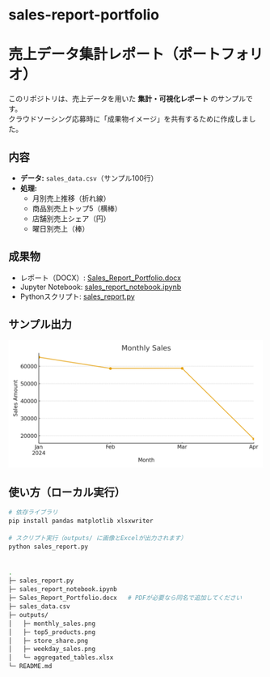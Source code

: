 # sales-report-portfolio


# 売上データ集計レポート（ポートフォリオ）

このリポジトリは、売上データを用いた **集計・可視化レポート** のサンプルです。  
クラウドソーシング応募時に「成果物イメージ」を共有するために作成しました。

## 内容
- **データ:** `sales_data.csv`（サンプル100行）
- **処理:**
  - 月別売上推移（折れ線）
  - 商品別売上トップ5（横棒）
  - 店舗別売上シェア（円）
  - 曜日別売上（棒）

## 成果物
- レポート（DOCX）: [Sales_Report_Portfolio.docx](./Sales_Report_Portfolio.docx)
- Jupyter Notebook: [sales_report_notebook.ipynb](./sales_report_notebook.ipynb)
- Pythonスクリプト: [sales_report.py](./sales_report.py)

## サンプル出力
![月別売上](./outputs/monthly_sales.png)

## 使い方（ローカル実行）
```bash
# 依存ライブラリ
pip install pandas matplotlib xlsxwriter

# スクリプト実行（outputs/ に画像とExcelが出力されます）
python sales_report.py


.
├─ sales_report.py
├─ sales_report_notebook.ipynb
├─ Sales_Report_Portfolio.docx   # PDFが必要なら同名で追加してください
├─ sales_data.csv
├─ outputs/
│   ├─ monthly_sales.png
│   ├─ top5_products.png
│   ├─ store_share.png
│   ├─ weekday_sales.png
│   └─ aggregated_tables.xlsx
└─ README.md

